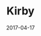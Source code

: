 ---
layout: post
title: Kirby
name: kirby
img: WebsiteKirbyTab.jpg
alt: image-alt
date: 2017-04-17
description: "There be Pink!"
image_items: [
    {
        title: ,
        img: Kirby.C5.jpg,
        description: "One of my favorite characters of all time! Keeping with the original IP, while updating some of the quality's that make Kirby great. Adding 3D eyes, mouth, Tongue and cheek bones that can be animated, along with material, texture and sub surface to convey a modern Kirby concept."
    },
    {
        img: Kirby.BaseUV.jpg,
        description: ""
    },
    {
        img: Kirby.jpg,
        description: ""
    },
    {
        img: KirbyW.jpg,
        description: ""
    },
    {
        img: Kirby.AC1.jpg,
        description: ""
    },
    {
        img: Kirby.GKC5.jpg,
        description: ""
    },
    {
        img: Kirby.GKC2.jpg,
        description: ""
    },
    {
        img: Kirby.HKC4.jpg,
        description: ""
    },
    {
        img: Kirby.HKC1.jpg,
        description: ""
    },
    
]
---